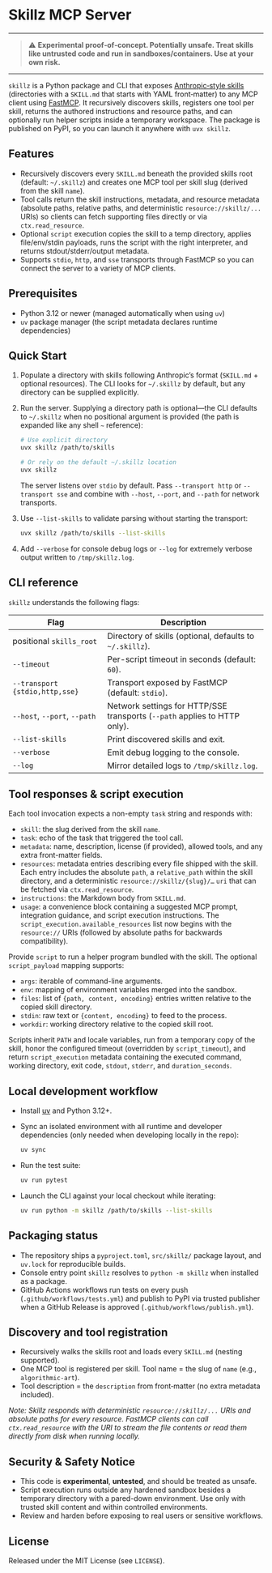 # Skillz MCP Server

---

> ⚠️ **Experimental proof‑of‑concept. Potentially unsafe. Treat skills like untrusted code and run in sandboxes/containers. Use at your own risk.**

---

`skillz` is a Python package and CLI that exposes [Anthropic‑style skills](https://github.com/anthropics/skills) (directories with a `SKILL.md` that starts with YAML front‑matter) to any MCP client using [FastMCP](https://pypi.org/project/fastmcp/). It recursively discovers skills, registers one tool per skill, returns the authored instructions and resource paths, and can optionally run helper scripts inside a temporary workspace. The package is published on PyPI, so you can launch it anywhere with `uvx skillz`.

## Features

- Recursively discovers every `SKILL.md` beneath the provided skills root (default: `~/.skillz`) and creates one MCP tool per skill slug (derived from the skill `name`).
- Tool calls return the skill instructions, metadata, and resource metadata (absolute paths, relative paths, and deterministic `resource://skillz/...` URIs) so clients can fetch supporting files directly or via `ctx.read_resource`.
- Optional `script` execution copies the skill to a temp directory, applies file/env/stdin payloads, runs the script with the right interpreter, and returns stdout/stderr/output metadata.
- Supports `stdio`, `http`, and `sse` transports through FastMCP so you can connect the server to a variety of MCP clients.

## Prerequisites

- Python 3.12 or newer (managed automatically when using `uv`)
- `uv` package manager (the script metadata declares runtime dependencies)

## Quick Start

1. Populate a directory with skills following Anthropic’s format
   (`SKILL.md` + optional resources). The CLI looks for `~/.skillz` by
   default, but any directory can be supplied explicitly.
2. Run the server. Supplying a directory path is optional—the CLI defaults to `~/.skillz` when no positional argument is provided (the path is expanded like any shell `~` reference):

   ```bash
   # Use explicit directory
   uvx skillz /path/to/skills

   # Or rely on the default ~/.skillz location
   uvx skillz
   ```

   The server listens over `stdio` by default. Pass `--transport http` or
   `--transport sse` and combine with `--host`, `--port`, and `--path` for
   network transports.
3. Use `--list-skills` to validate parsing without starting the transport:

   ```bash
   uvx skillz /path/to/skills --list-skills
   ```

4. Add `--verbose` for console debug logs or `--log` for
   extremely verbose output written to `/tmp/skillz.log`.

## CLI reference

`skillz` understands the following flags:

| Flag | Description |
| --- | --- |
| positional `skills_root` | Directory of skills (optional, defaults to `~/.skillz`). |
| `--timeout` | Per-script timeout in seconds (default: `60`). |
| `--transport {stdio,http,sse}` | Transport exposed by FastMCP (default: `stdio`). |
| `--host`, `--port`, `--path` | Network settings for HTTP/SSE transports (`--path` applies to HTTP only). |
| `--list-skills` | Print discovered skills and exit. |
| `--verbose` | Emit debug logging to the console. |
| `--log` | Mirror detailed logs to `/tmp/skillz.log`. |

## Tool responses & script execution

Each tool invocation expects a non-empty `task` string and responds with:

- `skill`: the slug derived from the skill `name`.
- `task`: echo of the task that triggered the tool call.
- `metadata`: name, description, license (if provided), allowed tools, and any extra front-matter fields.
- `resources`: metadata entries describing every file shipped with the skill. Each entry includes the absolute `path`, a `relative_path` within the skill directory, and a deterministic `resource://skillz/{slug}/…` `uri` that can be fetched via `ctx.read_resource`.
- `instructions`: the Markdown body from `SKILL.md`.
- `usage`: a convenience block containing a suggested MCP prompt, integration guidance, and script execution instructions. The `script_execution.available_resources` list now begins with the `resource://` URIs (followed by absolute paths for backwards compatibility).

Provide `script` to run a helper program bundled with the skill. The optional
`script_payload` mapping supports:

- `args`: iterable of command-line arguments.
- `env`: mapping of environment variables merged into the sandbox.
- `files`: list of `{path, content, encoding}` entries written relative to the copied skill directory.
- `stdin`: raw text or `{content, encoding}` to feed to the process.
- `workdir`: working directory relative to the copied skill root.

Scripts inherit `PATH` and locale variables, run from a temporary copy of the
skill, honor the configured timeout (overridden by `script_timeout`), and return
`script_execution` metadata containing the executed command, working directory,
exit code, `stdout`, `stderr`, and `duration_seconds`.

## Local development workflow

- Install [uv](https://github.com/astral-sh/uv) and Python 3.12+.
- Sync an isolated environment with all runtime and developer dependencies (only needed when developing locally in the repo):

  ```bash
  uv sync
  ```

- Run the test suite:

  ```bash
  uv run pytest
  ```

- Launch the CLI against your local checkout while iterating:

  ```bash
  uv run python -m skillz /path/to/skills --list-skills
  ```

## Packaging status

- The repository ships a `pyproject.toml`, `src/skillz/` package layout, and `uv.lock` for reproducible builds.
- Console entry point `skillz` resolves to `python -m skillz` when installed as a package.
- GitHub Actions workflows run tests on every push (`.github/workflows/tests.yml`) and publish to PyPI via trusted publisher when a GitHub Release is approved (`.github/workflows/publish.yml`).

## Discovery and tool registration

- Recursively walks the skills root and loads every `SKILL.md` (nesting supported).
- One MCP tool is registered per skill. Tool name = the slug of `name` (e.g., `algorithmic-art`).
- Tool description = the `description` from front‑matter (no extra metadata included).

_Note: Skillz responds with deterministic `resource://skillz/...` URIs and absolute paths for every resource. FastMCP clients can call `ctx.read_resource` with the URI to stream the file contents or read them directly from disk when running locally._

## Security & Safety Notice

- This code is **experimental**, **untested**, and should be treated as unsafe.
- Script execution runs outside any hardened sandbox besides a temporary
  directory with a pared-down environment. Use only with trusted skill content
  and within controlled environments.
- Review and harden before exposing to real users or sensitive workflows.

## License

Released under the MIT License (see `LICENSE`).
